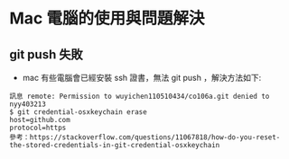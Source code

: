 # Mac 電腦的使用與問題解決

## git push 失敗

* mac 有些電腦會已經安裝 ssh 證書，無法 git push ，解決方法如下:

```
訊息 remote: Permission to wuyichen110510434/co106a.git denied to nyy403213
$ git credential-osxkeychain erase
host=github.com
protocol=https
參考：https://stackoverflow.com/questions/11067818/how-do-you-reset-the-stored-credentials-in-git-credential-osxkeychain
```